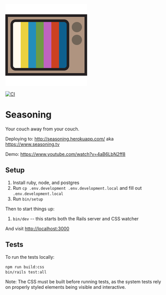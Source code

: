 ![tv set logo](logo.png)

[![CI](https://github.com/maxjacobson/seasoning/actions/workflows/ci.yml/badge.svg)](https://github.com/maxjacobson/seasoning/actions/workflows/ci.yml)

# Seasoning

Your couch away from your couch.

Deploying to: <http://seasoning.herokuapp.com/> aka <https://www.seasoning.tv>

Demo: <https://www.youtube.com/watch?v=4aB6LbN2ff8>

## Setup

1. Install ruby, node, and postgres
1. Run `cp .env.development .env.development.local` and fill out `.env.development.local`
1. Run `bin/setup`

Then to start things up:

1. `bin/dev` -- this starts both the Rails server and CSS watcher

And visit <http://localhost:3000>

## Tests

To run the tests locally:

```
npm run build:css
bin/rails test:all
```

Note: The CSS must be built before running tests, as the system tests rely on properly styled elements being visible and interactive.
